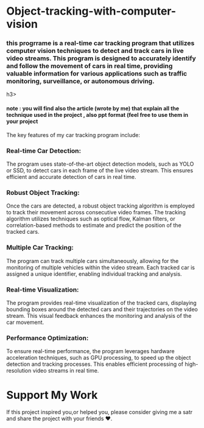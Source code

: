 # Object-tracking-with-computer-vision


<h3>this progrrame is a real-time car tracking program that utilizes computer vision techniques to detect and track cars in live video streams. This program is designed to accurately identify and follow the movement of cars in real time, providing valuable information for various applications such as traffic monitoring, surveillance, or autonomous driving.</h3>h3>

#### note : you will find also the article (wrote by me) that explain all the technique used in the project , also ppt format (feel free to use them in your project

The key features of my car tracking program include:

### Real-time Car Detection:
The program uses state-of-the-art object detection models, such as YOLO or SSD, to detect cars in each frame of the live video stream. This ensures efficient and            accurate detection of cars in real time.

### Robust Object Tracking: 
Once the cars are detected, a robust object tracking algorithm is employed to track their movement across consecutive video frames. The tracking algorithm utilizes techniques such as optical flow, Kalman filters, or correlation-based methods to estimate and predict the position of the tracked cars.

### Multiple Car Tracking: 
The program can track multiple cars simultaneously, allowing for the monitoring of multiple vehicles within the video stream. Each tracked car is assigned a unique identifier, enabling individual tracking and analysis.

### Real-time Visualization: 
The program provides real-time visualization of the tracked cars, displaying bounding boxes around the detected cars and their trajectories on the video stream. This visual feedback enhances the monitoring and analysis of the car movement.

### Performance Optimization: 
To ensure real-time performance, the program leverages hardware acceleration techniques, such as GPU processing, to speed up the object detection and tracking processes. This enables efficient processing of high-resolution video streams in real time.

# Support My Work
If this project inspired you,or helped you, please consider giving me a satr and share the project with your friends ❤️.
